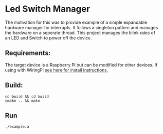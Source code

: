 # Led Switch Manager

The motivation for this was to provide  example of a simple expandable hardware manager for interrupts. It follows a singleton pattern and manages the hardware on a seperate thread. This project manages the blink rates of an LED and Switch to power off the device.

## Requirements:
 The target device is a Raspberry Pi but can be modified for other devices. If using with WiringPi [see here for install instructions.](http://wiringpi.com/download-and-install/)

## Build:

```
cd build && cd build
cmake .. && make
```

## Run
```
./example.a
```